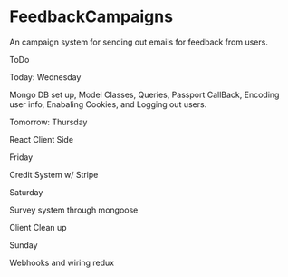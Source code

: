 # FeedbackCampaigns
An campaign system for sending out emails for feedback from users. 

ToDo

Today: Wednesday

Mongo DB set up, Model Classes, Queries, Passport CallBack, Encoding user info, Enabaling Cookies, and Logging out users. 

Tomorrow: Thursday

React Client Side 

Friday

Credit System w/ Stripe

Saturday

Survey system through mongoose

Client Clean up

Sunday

Webhooks and wiring redux